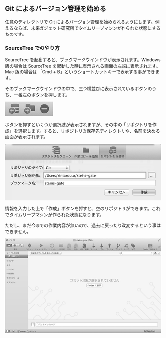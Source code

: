 ## Git によるバージョン管理を始める

任意のディレクトリで Git によるバージョン管理を始められるようにします。例えるならば、未来ガジェット研究所でタイムリープマシンが作られた状態にするものです。

### SourceTree でのやり方

SourceTree を起動すると、ブックマークウインドウが表示されます。Windows 版の場合は SourceTree を起動した時に表示される画面の左端に表示されます。Mac 版の場合は 「Cmd + B」というショートカットキーで表示する事ができます。

そのブックマークウインドウの中で、三つ横並びに表示されているボタンのうち、一番左のボタンを押します。

![SourceTree のボタン](/images/ch3/git-init/source-tree/buttons.jpg)

ボタンを押すといくつか選択肢が表示されますが、その中の「リポジトリを作成」を選択します。すると、リポジトリの保存先ディレクトリや、名前を決める画面が表示されます。

![リポジトリ名を決めている状態](/images/ch3/git-init/source-tree/dialog.jpg)

情報を入力した上で「作成」ボタンを押すと、空のリポジトリができます。これでタイムリープマシンが作られた状態になります。

ただし、まだ今までの作業内容が無いので、過去に戻ったり改変するという事はできません。

![リポジトリが作られた状態](/images/ch3/git-init/source-tree/empty.jpg)
